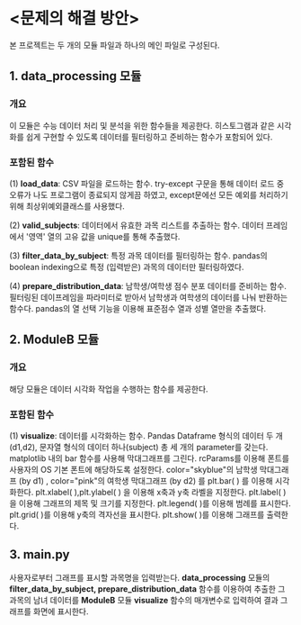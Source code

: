 # <문제의 해결 방안>
본 프로젝트는 두 개의 모듈 파일과 하나의 메인 파일로 구성된다. 

## 1. data_processing 모듈

### 개요
이 모듈은 수능 데이터 처리 및 분석을 위한 함수들을 제공한다. 
히스토그램과 같은 시각화를 쉽게 구현할 수 있도록 데이터를 필터링하고 준비하는 함수가 포함되어 있다.

### 포함된 함수

(1) **load_data**: CSV 파일을 로드하는 함수.
try-except 구문을 통해 데이터 로드 중 오류가 나도 프로그램이 종료되지 않게끔 하였고, except문에선 모든 예외를 처리하기 위해 최상위예외클래스를 사용했다.

(2) **valid_subjects**: 데이터에서 유효한 과목 리스트를 추출하는 함수.
데이터 프레임에서 '영역' 열의 고유 값을 unique를 통해 추출했다.

(3) **filter_data_by_subject**: 특정 과목 데이터를 필터링하는 함수.
pandas의 boolean indexing으로 특정 (입력받은) 과목의 데이터만 필터링하였다.

(4) **prepare_distribution_data**: 남학생/여학생 점수 분포 데이터를 준비하는 함수.
 필터링된 데이프레임을 파라미터로 받아서 남학생과 여학생의 데이터를 나눠 반환하는 함수다. pandas의 열 선택 기능을 이용해 표준점수 열과 성별 열만을 추출했다.

## 2. ModuleB 모듈

### 개요
해당 모듈은 데이터 시각화 작업을 수행하는 함수를 제공한다. 

### 포함된 함수

(1) **visualize**: 데이터를 시각화하는 함수.
Pandas Dataframe 형식의 데이터 두 개 (d1,d2), 문자열 형식의 데이터 하나(subject) 총 세 개의 parameter를 갖는다. 
matplotlib 내의 bar 함수를 사용해 막대그래프를 그린다. 
rcParams를 이용해 폰트를 사용자의 OS 기본 폰트에 해당하도록 설정한다. 
color="skyblue"의 남학생 막대그래프 (by d1) , color="pink"의 여학생 막대그래프 (by d2) 를 plt.bar( ) 를 이용해 시각화한다. 
plt.xlabel( ),plt.ylabel( ) 을 이용해 x축과 y축 라벨을 지정한다. 
plt.label( )을 이용해 그래프의 제목 및 크기를 지정한다. 
plt.legend( )를 이용해 범례를 표시한다. 
plt.grid( )를 이용해 y축의 격자선을 표시한다. 
plt.show( )를 이용해 그래프를 출력한다.

## 3. main.py
사용자로부터 그래프를 표시할 과목명을 입력받는다. 
**data_processing** 모듈의 **filter_data_by_subject, prepare_distribution_data** 함수를 이용하여 추출한 그 과목의 남녀 데이터를 **ModuleB** 모듈 **visualize** 함수의 매개변수로 입력하여 결과 그래프를 화면에 표시한다.


